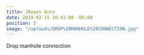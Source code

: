 ```yaml
---
title: JReyes Auto
date: 2024-02-15 10:41:00 -06:00
position: 5
image: "/uploads/DROP%20MANHOLE%20CONNECTION.jpg"
---
```


Drop manhole connection
